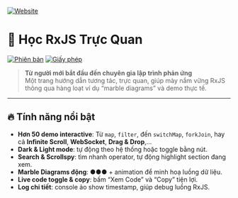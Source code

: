 [![Website](https://img.shields.io/badge/Live_Demo-Click_Here-blue?style=for-the-badge&logo=google-chrome)](https://ngockhanhvd2812.github.io/rxjs/)


# 🚀 Học RxJS Trực Quan

[![Phiên bản](https://img.shields.io/badge/version-1.0.0-blue)]() [![Giấy phép](https://img.shields.io/badge/license-MIT-green)]()

> **Từ người mới bắt đầu đến chuyên gia lập trình phản ứng**  
> Một trang hướng dẫn tương tác, trực quan, giúp mày nắm vững RxJS thông qua hàng loạt ví dụ “marble diagrams” và demo thực tế.

---

## 🔥 Tính năng nổi bật

- **Hơn 50 demo interactive**: Từ `map`, `filter`, đến `switchMap`, `forkJoin`, hay cả **Infinite Scroll**, **WebSocket**, **Drag & Drop**,…
- **Dark & Light mode**: tự động theo hệ thống hoặc toggle bằng nút.
- **Search & Scrollspy**: tìm nhanh operator, tự động highlight section đang xem.
- **Marble Diagrams động**: ●●● + animation để minh hoạ luồng dữ liệu.
- **Live code toggle & copy**: bấm “Xem Code” và “Copy” tiện lợi.
- **Log chi tiết**: console ảo show timestamp, giúp debug luồng RxJS.
